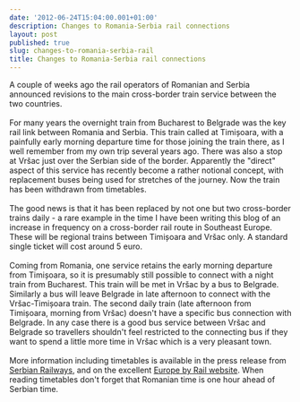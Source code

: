 ```yaml
---
date: '2012-06-24T15:04:00.001+01:00'
description: Changes to Romania-Serbia rail connections
layout: post
published: true
slug: changes-to-romania-serbia-rail
title: Changes to Romania-Serbia rail connections
---
```


A couple of weeks ago the rail operators of Romanian and Serbia announced revisions to the main cross-border train service between the two countries.<br />
<br />
For many years the overnight train from Bucharest to Belgrade was the key rail link between Romania and Serbia. This train called at Timișoara, with a painfully early morning departure time for those joining the train there, as I well remember from my own trip several years ago. There was also a stop at Vršac just over the Serbian side of the border. Apparently the "direct" aspect of this service has recently become a rather notional concept, with replacement buses being used for stretches of the journey. Now the train has been withdrawn from timetables.<br />
<br />
The good news is that it has been replaced by not one but two cross-border trains daily - a rare example in the time I have been writing this blog of an increase in frequency on a cross-border rail route in Southeast Europe. These will be regional trains between Timișoara and Vršac only. A standard single ticket will cost around 5 euro.<br />
<br />
Coming from Romania, one service retains the early morning departure from Timișoara, so it is presumably still possible to connect with a night train from Bucharest. This train will be met in Vršac by a bus to Belgrade. Similarly a bus will leave Belgrade in late afternoon to connect with the Vršac-Timișoara train. The second daily train (late afternoon from Timișoara, morning from Vršac) doesn't have a specific bus connection with Belgrade. In any case there is a good bus service between Vršac and Belgrade so travellers shouldn't feel restricted to the connecting bus if they want to spend a little more time in Vršac which is a very pleasant town.<br />
<br />
More information including timetables is available in the press release from <a href="http://www.serbianrailways.com/system/en/home/newsplus/viewsingle/_params/newsplus_news_id/35980.html">Serbian Railways</a>, and on the excellent <a href="http://www.europebyrail.eu/revised-rail-service-from-serbia-to-romania">Europe by Rail website</a>. When reading timetables don't forget that Romanian time is one hour ahead of Serbian time.<br />
<br />
<br />
<br />